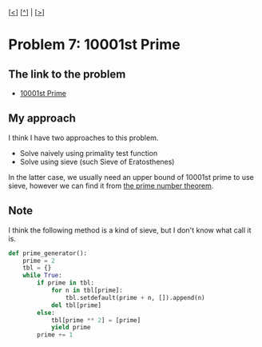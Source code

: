 \[[<](./p0006.md)] \[[^](../README.md)] | \[[>](./p0008.md)]

# Problem 7: 10001st Prime

## The link to the problem

- [10001st Prime](https://projecteuler.net/problem=7)

## My approach

I think I have two approaches to this problem.

- Solve naively using primality test function
- Solve using sieve (such Sieve of Eratosthenes)

In the latter case, we usually need an upper bound of 10001st prime to use sieve,
however we can find it from
[the prime number theorem](https://en.wikipedia.org/wiki/Prime_number_theorem#Approximations_for_the_nth_prime_number).


## Note

I think the following method is a kind of sieve, but I don't know what call it is.

```python
def prime_generator():
    prime = 2
    tbl = {}
    while True:
        if prime in tbl:
            for n in tbl[prime]:
                tbl.setdefault(prime + n, []).append(n)
            del tbl[prime]
        else:
            tbl[prime ** 2] = [prime]
            yield prime
        prime += 1
```
